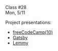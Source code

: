 <div class="lecture1">

<div class="column_date">
<p markdown="block">

Class #28 <br>
Mon, 5/11

</p>
</div>
<div class="column_materials">
<p markdown="block">

Project presentations:

- [freeCodeCamp(10)](https://github.com/nyu-ossd-s20/freeCodeCamp)
- [Gatsby]()
- [Lemmy](https://github.com/nyu-ossd-s20/lemmy)


</p>
</div>

<div class="column_assign">
<p markdown="block">



</p>
</div>

</div>
